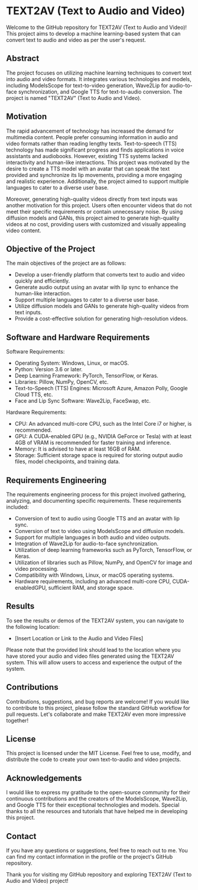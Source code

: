 # TEXT2AV (Text to Audio and Video)

Welcome to the GitHub repository for TEXT2AV (Text to Audio and Video)! This project aims to develop a machine learning-based system that can convert text to audio and video as per the user's request.

## Abstract

The project focuses on utilizing machine learning techniques to convert text into audio and video formats. It integrates various technologies and models, including ModelsScope for text-to-video generation, Wave2Lip for audio-to-face synchronization, and Google TTS for text-to-audio conversion. The project is named "TEXT2AV" (Text to Audio and Video).

## Motivation

The rapid advancement of technology has increased the demand for multimedia content. People prefer consuming information in audio and video formats rather than reading lengthy texts. Text-to-speech (TTS) technology has made significant progress and finds applications in voice assistants and audiobooks. However, existing TTS systems lacked interactivity and human-like interactions. This project was motivated by the desire to create a TTS model with an avatar that can speak the text provided and synchronize its lip movements, providing a more engaging and realistic experience. Additionally, the project aimed to support multiple languages to cater to a diverse user base.

Moreover, generating high-quality videos directly from text inputs was another motivation for this project. Users often encounter videos that do not meet their specific requirements or contain unnecessary noise. By using diffusion models and GANs, this project aimed to generate high-quality videos at no cost, providing users with customized and visually appealing video content.

## Objective of the Project

The main objectives of the project are as follows:

- Develop a user-friendly platform that converts text to audio and video quickly and efficiently.
- Generate audio output using an avatar with lip sync to enhance the human-like interaction.
- Support multiple languages to cater to a diverse user base.
- Utilize diffusion models and GANs to generate high-quality videos from text inputs.
- Provide a cost-effective solution for generating high-resolution videos.

## Software and Hardware Requirements

Software Requirements:
- Operating System: Windows, Linux, or macOS.
- Python: Version 3.6 or later.
- Deep Learning Framework: PyTorch, TensorFlow, or Keras.
- Libraries: Pillow, NumPy, OpenCV, etc.
- Text-to-Speech (TTS) Engines: Microsoft Azure, Amazon Polly, Google Cloud TTS, etc.
- Face and Lip Sync Software: Wave2Lip, FaceSwap, etc.

Hardware Requirements:
- CPU: An advanced multi-core CPU, such as the Intel Core i7 or higher, is recommended.
- GPU: A CUDA-enabled GPU (e.g., NVIDIA GeForce or Tesla) with at least 4GB of VRAM is recommended for faster training and inference.
- Memory: It is advised to have at least 16GB of RAM.
- Storage: Sufficient storage space is required for storing output audio files, model checkpoints, and training data.

## Requirements Engineering

The requirements engineering process for this project involved gathering, analyzing, and documenting specific requirements. These requirements included:

- Conversion of text to audio using Google TTS and an avatar with lip sync.
- Conversion of text to video using ModelsScope and diffusion models.
- Support for multiple languages in both audio and video outputs.
- Integration of Wave2Lip for audio-to-face synchronization.
- Utilization of deep learning frameworks such as PyTorch, TensorFlow, or Keras.
- Utilization of libraries such as Pillow, NumPy, and OpenCV for image and video processing.
- Compatibility with Windows, Linux, or macOS operating systems.
- Hardware requirements, including an advanced multi-core CPU, CUDA-enabledGPU, sufficient RAM, and storage space.

## Results

To see the results or demos of the TEXT2AV system, you can navigate to the following location:

- [Insert Location or Link to the Audio and Video Files]

Please note that the provided link should lead to the location where you have stored your audio and video files generated using the TEXT2AV system. This will allow users to access and experience the output of the system.

## Contributions

Contributions, suggestions, and bug reports are welcome! If you would like to contribute to this project, please follow the standard GitHub workflow for pull requests. Let's collaborate and make TEXT2AV even more impressive together!

## License

This project is licensed under the MIT License. Feel free to use, modify, and distribute the code to create your own text-to-audio and video projects.

## Acknowledgements

I would like to express my gratitude to the open-source community for their continuous contributions and the creators of the ModelsScope, Wave2Lip, and Google TTS for their exceptional technologies and models. Special thanks to all the resources and tutorials that have helped me in developing this project.

## Contact

If you have any questions or suggestions, feel free to reach out to me. You can find my contact information in the profile or the project's GitHub repository.

Thank you for visiting my GitHub repository and exploring TEXT2AV (Text to Audio and Video) project!
